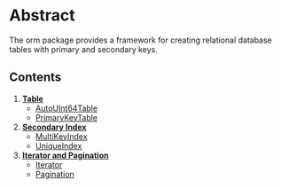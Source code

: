 # Abstract

The orm package provides a framework for creating relational database tables with primary and secondary keys.

## Contents

1. **[Table](01_table.md)**
   - [AutoUInt64Table](01_table.md#autouint64table)
   - [PrimaryKeyTable](01_table.md#primarykeytable)
2. **[Secondary Index](02_secondary_index.md)**
   - [MultiKeyIndex](02_secondary_index.md#multikeyindex)
   - [UniqueIndex](02_secondary_index.md#uniqueindex)
3. **[Iterator and Pagination](03_iterator_pagination.md)**
   - [Iterator](03_iterator_pagination.md#iterator)
   - [Pagination](03_iterator_pagination.md#pagination)
